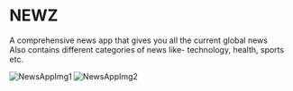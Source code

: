 # NEWZ
A comprehensive news app that gives you all the current global news\
Also contains different categories of news like- technology, health, sports etc.

![NewsAppImg1](https://github.com/user-attachments/assets/727a1547-617f-490c-9830-2119cb6ef5fb)
![NewsAppImg2](https://github.com/user-attachments/assets/0fff6bf7-c69a-4682-a04c-ae49996f5769)
